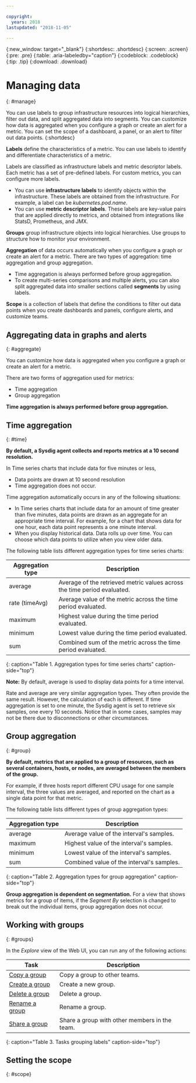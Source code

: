 ```yaml
---

copyright:
  years: 2018
lastupdated: "2018-11-05"

---
```


{:new_window: target="_blank"}
{:shortdesc: .shortdesc}
{:screen: .screen}
{:pre: .pre}
{:table: .aria-labeledby="caption"}
{:codeblock: .codeblock}
{:tip: .tip}
{:download: .download}

# Managing data
{: #manage}

You can use labels to group infrastructure resources into logical hierarchies, filter out data, and split aggregated data into segments. You can customize how data is aggregated when you configure a graph or create an alert for a metric. You can set the scope of a dashboard, a panel, or an alert to filter out data points.
{:shortdesc}

**Labels** define the characteristics of a metric. You can use labels to identify and differentiate characteristics of a metric. 

Labels are classified as infrastructure labels and metric descriptor labels. Each metric has a set of pre-defined labels. For custom metrics, you can configure more labels. 

* You can use **infrastructure labels** to identify objects within the infrastructure. These labels are obtained from the infrastructure. For example, a label can be *kubernetes.pod.name*.
* You can use **metric descriptor labels**. These labels are key-value pairs that are applied directly to metrics, and obtained from integrations like StatsD, Prometheus, and JMX. 

**Groups** group infrastructure objects into logical hierarchies. Use groups to structure how to monitor your environment.

**Aggregation** of data occurs automatically when you configure a graph or create an alert for a metric. There are two types of aggregation: time aggregation and group aggregation. 
* Time aggregation is always performed before group aggregation.
* To create multi-series comparisons and multiple alerts, you can also split aggregated data into smaller sections called **segments** by using labels. 

**Scope** is a collection of labels that define the conditions to filter out data points when you create dashboards and panels, configure alerts, and customize teams. 





## Aggregating data in graphs and alerts
{: #aggregate}

You can customize how data is aggregated when you configure a graph or create an alert for a metric.

There are two forms of aggregation used for metrics: 
* Time aggregation
* Group aggregation

**Time aggregation is always performed before group aggregation.**



## Time aggregation
{: #time}

**By default, a Sysdig agent collects and reports metrics at a 10 second resolution.**

In Time series charts that include data for five minutes or less, 
* Data points are drawn at 10 second resolution
* Time aggregation does not occur.

Time aggregation automatically occurs in any of the following situations:

* In Time series charts that include data for an amount of time greater than five minutes, data points are drawn as an aggregate for an appropriate time interval. For example, for a chart that shows data for one hour, each data point represents a one minute interval.
* When you display historical data. Data rolls up over time. You can choose which data points to utilize when you view older data.

The following table lists different aggregation types for time series charts:

| Aggregation type | Description                                                              |
|------------------|--------------------------------------------------------------------------|
| average          | Average of the retrieved metric values across the time period evaluated. |
| rate (timeAvg)   | Average value of the metric across the time period evaluated.            |
| maximum	         | Highest value during the time period evaluated.                          |
| minimum	         | Lowest value during the time period evaluated.                           |
| sum              | Combined sum of the metric across the time period evaluated.             |
{: caption="Table 1. Aggregation types for time series charts" caption-side="top"} 

**Note:** By default, average is used to display data points for a time interval.

Rate and average are very similar aggregation types. They often provide the same result. However, the calculation of each is different. If time aggregation is set to one minute, the Sysdig agent is set to retrieve six samples, one every 10 seconds. Notice that in some cases, samples may not be there due to disconnections or other circumstances.


## Group aggregation
{: #group}

**By default, metrics that are applied to a group of resources, such as several containers, hosts, or nodes, are averaged between the members of the group.**

For example, if three hosts report different CPU usage for one sample interval, the three values are averaged, and reported on the chart as a single data point for that metric.

The following table lists different types of group aggregation types:

| Aggregation type | Description                                        |
|------------------|----------------------------------------------------|
| average          | Average value of the interval's samples.           |
| maximum	         | Highest value of the interval's samples.           |
| minimum	         | Lowest value of the interval's samples.            |
| sum              | Combined value of the interval's samples.          |
{: caption="Table 2. Aggregation types for group aggregation" caption-side="top"} 


**Group aggregation is dependent on segmentation.** For a view that shows metrics for a group of items, if the *Segment By* selection is changed to break out the individual items, group aggregation does not occur.


## Working with groups
{: #groups}

In the *Explore* view of the Web UI, you can run any of the following actions:

| Task                                                                                        | Description     |
|---------------------------------------------------------------------------------------------|-----------------|
| [Copy a group](/docs/services/Monitoring-with-Sysdig/Monitoring-with-Sysdig#copy_group)     | Copy a group to other teams. |
| [Create a group](/docs/services/Monitoring-with-Sysdig/Monitoring-with-Sysdig#create_group) | Create a new group. |
| [Delete a group](/docs/services/Monitoring-with-Sysdig/Monitoring-with-Sysdig#delete_group) | Delete a group. |
| [Rename a group](/docs/services/Monitoring-with-Sysdig/Monitoring-with-Sysdig#rename_group) | Rename a group. |
| [Share a group](/docs/services/Monitoring-with-Sysdig/Monitoring-with-Sysdig#share_group)   | Share a group with other members in the team. |
{: caption="Table 3. Tasks grouping labels" caption-side="top"} 



## Setting the scope
{: #scope}




